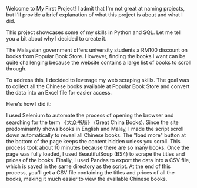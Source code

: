 Welcome to My First Project!
I admit that I'm not great at naming projects, but I'll provide a brief explanation of what this project is about and what I did.

This project showcases some of my skills in Python and SQL. Let me tell you a bit about why I decided to create it.

The Malaysian government offers university students a RM100 discount on books from Popular Book Store. However, finding the books I want can be quite challenging because the website contains a large list of books to scroll through.

To address this, I decided to leverage my web scraping skills. The goal was to collect all the Chinese books available at Popular Book Store and convert the data into an Excel file for easier access.

Here's how I did it:

I used Selenium to automate the process of opening the browser and searching for the term 《大众书局》 (Great China Books).
Since the site predominantly shows books in English and Malay, I made the script scroll down automatically to reveal all Chinese books. The "load more" button at the bottom of the page keeps the content hidden unless you scroll. This process took about 10 minutes because there are so many books.
Once the page was fully loaded, I used BeautifulSoup (BS4) to scrape the titles and prices of the books.
Finally, I used Pandas to export the data into a CSV file, which is saved in the same directory as the script.
At the end of this process, you'll get a CSV file containing the titles and prices of all the books, making it much easier to view the available Chinese books.

